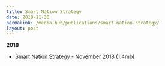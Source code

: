 ```yaml
---
title: Smart Nation Strategy
date: 2018-11-30
permalink: /media-hub/publications/smart-nation-strategy/
layout: post
---
```

**2018<br>**
* [Smart Nation Strategy - November 2018 (1.4mb)](/files/publications/smart-nation-strategy-nov2018.pdf)